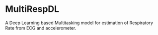 # MultiRespDL

A Deep Learning based Multitasking model for estimation of Respiratory Rate from ECG and accelerometer.
